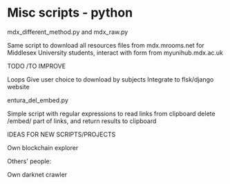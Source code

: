 # Misc scripts - python

mdx_different_method.py and mdx_raw.py

Same script to download all resources files from mdx.mrooms.net for Middlesex University students, interact with form from myunihub.mdx.ac.uk

TODO /TO IMPROVE

Loops
Give user choice to download by subjects
Integrate to flsk/django website

entura_del_embed.py

Simple script with regular expressions to read links from clipboard delete /embed/ part of links, and return results to clipboard

IDEAS FOR NEW SCRIPTS/PROJECTS

Own blockchain explorer

Others' people:



Own darknet crawler
